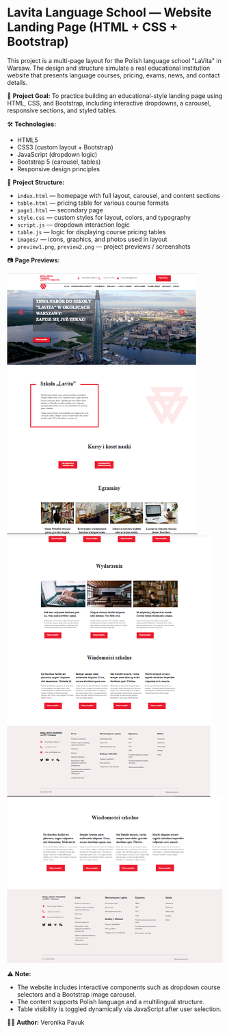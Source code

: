 # Lavita Language School — Website Landing Page (HTML + CSS + Bootstrap)

This project is a multi-page layout for the Polish language school "LaVita" in Warsaw. The design and structure simulate a real educational institution website that presents language courses, pricing, exams, news, and contact details.

🎯 **Project Goal:**
To practice building an educational-style landing page using HTML, CSS, and Bootstrap, including interactive dropdowns, a carousel, responsive sections, and styled tables.

🛠️ **Technologies:**

* HTML5
* CSS3 (custom layout + Bootstrap)
* JavaScript (dropdown logic)
* Bootstrap 5 (carousel, tables)
* Responsive design principles

📁 **Project Structure:**

* `index.html` — homepage with full layout, carousel, and content sections
* `table.html` — pricing table for various course formats
* `page1.html` — secondary page
* `style.css` — custom styles for layout, colors, and typography
* `script.js` — dropdown interaction logic
* `table.js` — logic for displaying course pricing tables
* `images/` — icons, graphics, and photos used in layout
* `preview1.png`, `preview2.png` — project previews / screenshots

📷 **Page Previews:**

![Preview 1](preview1.PNG)
![Preview 2](preview2.PNG)
![Preview 3](preview3.PNG)

⚠️ **Note:**

* The website includes interactive components such as dropdown course selectors and a Bootstrap image carousel.
* The content supports Polish language and a multilingual structure.
* Table visibility is toggled dynamically via JavaScript after user selection.

👩‍💻 **Author:** Veronika Pavuk
